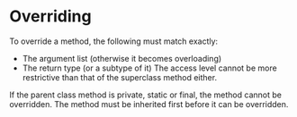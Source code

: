 # Overriding
To override a method, the following must match exactly:
- The argument list (otherwise it becomes overloading)
- The return type (or a subtype of it)
The access level cannot be more restrictive than that of the superclass method either. 

If the parent class method is private, static or final, the method cannot be overridden. The method must be inherited first before it can be overridden.
